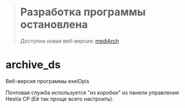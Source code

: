 > # Разработка программы остановлена 
> Доступна новая веб-версия: [mediArch](https://github.com/IlyaPetrovM/mediArch)

# archive_ds

Веб-версия программы exelOpis

Почтовая служба используется "из коробки" из панели управления Hestia CP (Её так проще всего настроить). 


